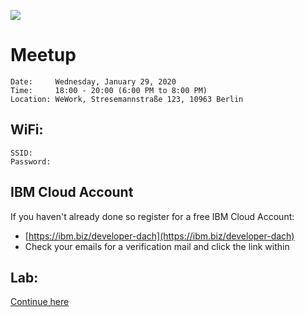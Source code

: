 ![](https://secure.meetupstatic.com/photos/event/5/1/6/d/highres_487520845.jpeg)

# Meetup

```
Date:     Wednesday, January 29, 2020
Time:     18:00 - 20:00 (6:00 PM to 8:00 PM)
Location: WeWork, Stresemannstraße 123, 10963 Berlin
```

## WiFi:

```
SSID:      
Password:  
```
## IBM Cloud Account

If you haven't already done so register for a free IBM Cloud Account:
* [https://ibm.biz/developer-dach](https://ibm.biz/developer-dach)
* Check your emails for a verification mail and click the link within

## Lab:

[Continue here](https://harald-u.github.io/istio101/)